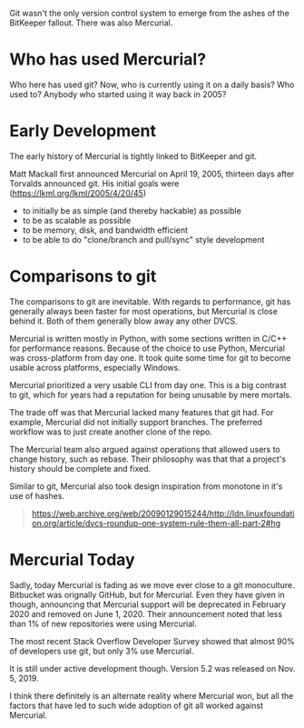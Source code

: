 Git wasn't the only version control system to emerge from the ashes of the BitKeeper fallout. There was also Mercurial.

# Who has used Mercurial?
Who here has used git? Now, who is currently using it on a daily basis? Who used to? Anybody who started using it way back in 2005?

# Early Development
The early history of Mercurial is tightly linked to BitKeeper and git.

Matt Mackall first announced Mercurial on April 19, 2005, thirteen days after Torvalds announced git. His initial goals were (https://lkml.org/lkml/2005/4/20/45)

 - to initially be as simple (and thereby hackable) as possible
 - to be as scalable as possible
 - to be memory, disk, and bandwidth efficient
 - to be able to do "clone/branch and pull/sync" style development

# Comparisons to git
The comparisons to git are inevitable. With regards to performance, git has generally always been faster for most operations, but Mercurial is close behind it. Both of them generally blow away any other DVCS.

Mercurial is written mostly in Python, with some sections written in C/C++ for performance reasons. Because of the choice to use Python, Mercurial was cross-platform from day one. It took quite some time for git to become usable across platforms, especially Windows.

Mercurial prioritized a very usable CLI from day one. This is a big contrast to git, which for years had a reputation for being unusable by mere mortals.

The trade off was that Mercurial lacked many features that git had. For example, Mercurial did not initially support branches. The preferred workflow was to just create another clone of the repo.

The Mercurial team also argued against operations that allowed users to change history, such as rebase. Their philosophy was that that a project's history should be complete and fixed.

Similar to git, Mercurial also took design inspiration from monotone in it's use of hashes.

> https://web.archive.org/web/20090129015244/http://ldn.linuxfoundation.org/article/dvcs-roundup-one-system-rule-them-all-part-2#hg

# Mercurial Today
Sadly, today Mercurial is fading as we move ever close to a git monoculture. Bitbucket was orignally GitHub, but for Mercurial. Even they have given in though, announcing that Mercurial support will be deprecated in February 2020 and removed on June 1, 2020. Their announcement noted that less than 1% of new repositories were using Mercurial.

The most recent Stack Overflow Developer Survey showed that almost 90% of developers use git, but only 3% use Mercurial.

It is still under active development though. Version 5.2 was released on Nov. 5, 2019.

I think there definitely is an alternate reality where Mercurial won, but all the factors that have led to such wide adoption of git all worked against Mercurial.